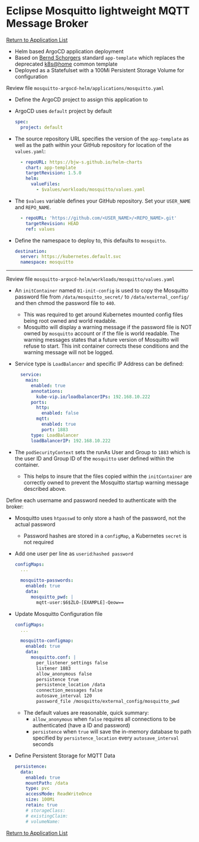 # Eclipse Mosquitto lightweight MQTT Message Broker

[Return to Application List](../../)

* Helm based ArgoCD application deployment
* Based on [Bernd Schorgers](https://bjw-s.github.io/helm-charts/docs/) standard `app-template` which replaces the deprecated [k8s@home](https://github.com/k8s-at-home/charts) common template
* Deployed as a Statefulset with a 100Mi Persistent Storage Volume for configuration

Review file `mosquitto-argocd-helm/applications/mosquitto.yaml`

* Define the ArgoCD project to assign this application to
* ArgoCD uses `default` project by default

  ```yaml
  spec:
    project: default
  ```

* The source repository URL specifies the version of the `app-template` as well as the path within your GitHub repository for location of the `values.yaml`:

  ```yaml
    - repoURL: https://bjw-s.github.io/helm-charts
      chart: app-template
      targetRevision: 1.5.0
      helm:
        valueFiles:
          - $values/workloads/mosquitto/values.yaml
  ```

* The `$values` variable defines your GitHub repository. Set your `USER_NAME` and `REPO_NAME`.

  ```yaml
    - repoURL: 'https://github.com/<USER_NAME>/<REPO_NAME>.git'
      targetRevision: HEAD
      ref: values
  ```

* Define the namespace to deploy to, this defaults to `mosquitto`.

  ```yaml
  destination:
    server: https://kubernetes.default.svc
    namespace: mosquitto
  ```

---

Review file `mosquitto-argocd-helm/workloads/mosquitto/values.yaml`

* An `initContainer` named `01-init-config` is used to copy the Mosquitto password file from `/data/mosquitto_secret/` to `/data/external_config/` and then chmod the password file to `440`.
  * This was required to get around Kubernetes mounted config files being root owned and world readable.
  * Mosquitto will display a warning message if the password file is NOT owned by `mosquitto` account or if the file is world readable. The warning messages states that a future version of Mosquitto will refuse to start.  This init container corrects these conditions and the warning message will not be logged.

* Service type is `LoadBalancer` and specific IP Address can be defined:

  ```yaml
    service:
      main:
        enabled: true
        annotations:
          kube-vip.io/loadbalancerIPs: 192.168.10.222
        ports:
          http:
            enabled: false
          mqtt:
            enabled: true
            port: 1883
        type: LoadBalancer
        loadBalancerIP: 192.168.10.222
  ```

* The `podSecurityContext` sets the runAs User and Group to `1883` which is the user ID and Group ID of the `mosquitto` user defined within the container.
  * This helps to insure that the files copied within the `initContainer` are correctly owned to prevent the Mosquitto startup warning message described above.

Define each username and password needed to authenticate with the broker:

* Mosquitto uses `htpasswd` to only store a hash of the password, not the actual password
  * Password hashes are stored in a `configMap`, a Kubernetes `secret` is not required
* Add one user per line as `userid`:`hashed password`

  ```yaml
  configMaps:
    ...

    mosquitto-passwords:
      enabled: true
      data:
        mosquitto_pwd: |
          mqtt-user:$6$ZLO-[EXAMPLE]-Qeow==
  ```

* Update Mosquitto Configuration file

  ```yaml
  configMaps:
    ...
  
    mosquitto-configmap:
      enabled: true
      data:
        mosquitto.conf: |
          per_listener_settings false
          listener 1883
          allow_anonymous false
          persistence true
          persistence_location /data
          connection_messages false
          autosave_interval 120
          password_file /mosquitto/external_config/mosquitto_pwd
  ```

  * The default values are reasonable, quick summary:
    * `allow_anonymous` when `false` requires all connections to be authenticated (have a ID and password)
    * `persistence` when `true` will save the in-memory database to path specified by `persistence_location` every `autosave_interval` seconds

* Define Persistent Storage for MQTT Data

  ```yaml
  persistence:
    data:
      enabled: true
      mountPath: /data
      type: pvc
      accessMode: ReadWriteOnce
      size: 100Mi
      retain: true
      # storageClass:
      # existingClaim:
      # volumeName:
  ```

[Return to Application List](../../)

